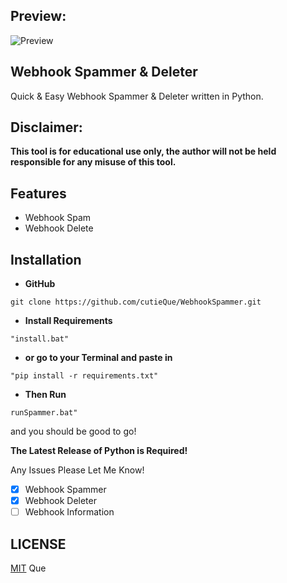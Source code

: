 ## Preview: 
![Preview](https://cdn.discordapp.com/attachments/892279080416849933/892671100478193674/preview.png)
##
## Webhook Spammer & Deleter
Quick & Easy Webhook Spammer & Deleter written in Python.
## **Disclaimer:**
**This tool is for educational use only, the author will not be held responsible for any misuse of this tool.**
## Features

- Webhook Spam
- Webhook Delete

## Installation

-   **GitHub**

```
git clone https://github.com/cutieQue/WebhookSpammer.git
```

- **Install Requirements**

```
"install.bat"
```

- **or go to your Terminal and paste in**

```
"pip install -r requirements.txt"
```

- **Then Run**

```
runSpammer.bat"
```

and you should be good to go!

**The Latest Release of Python is Required!**

Any Issues Please Let Me Know!

- [x] Webhook Spammer
- [x] Webhook Deleter
- [ ] Webhook Information

## LICENSE

[MIT](https://github.com/cutieQue/WebhookSpammer/blob/main/LICENSE)  Que

